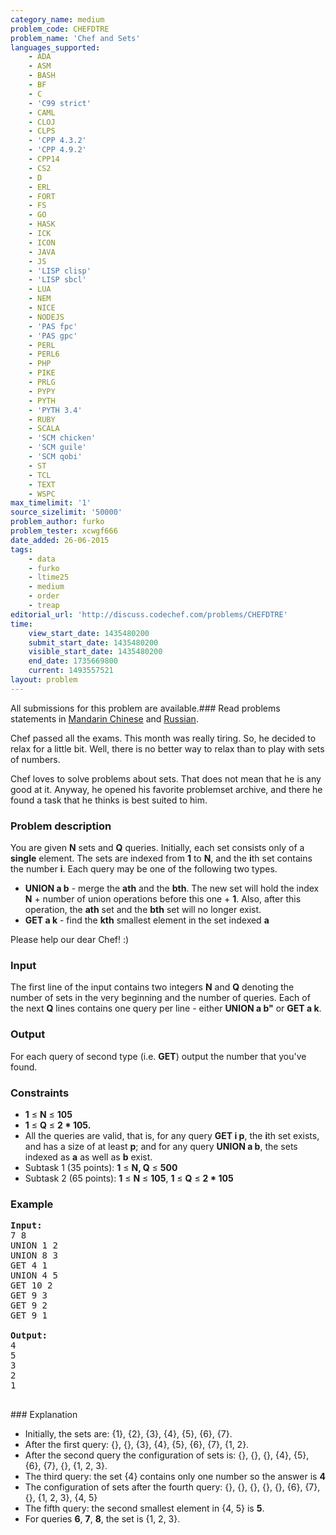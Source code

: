 ```yaml
---
category_name: medium
problem_code: CHEFDTRE
problem_name: 'Chef and Sets'
languages_supported:
    - ADA
    - ASM
    - BASH
    - BF
    - C
    - 'C99 strict'
    - CAML
    - CLOJ
    - CLPS
    - 'CPP 4.3.2'
    - 'CPP 4.9.2'
    - CPP14
    - CS2
    - D
    - ERL
    - FORT
    - FS
    - GO
    - HASK
    - ICK
    - ICON
    - JAVA
    - JS
    - 'LISP clisp'
    - 'LISP sbcl'
    - LUA
    - NEM
    - NICE
    - NODEJS
    - 'PAS fpc'
    - 'PAS gpc'
    - PERL
    - PERL6
    - PHP
    - PIKE
    - PRLG
    - PYPY
    - PYTH
    - 'PYTH 3.4'
    - RUBY
    - SCALA
    - 'SCM chicken'
    - 'SCM guile'
    - 'SCM qobi'
    - ST
    - TCL
    - TEXT
    - WSPC
max_timelimit: '1'
source_sizelimit: '50000'
problem_author: furko
problem_tester: xcwgf666
date_added: 26-06-2015
tags:
    - data
    - furko
    - ltime25
    - medium
    - order
    - treap
editorial_url: 'http://discuss.codechef.com/problems/CHEFDTRE'
time:
    view_start_date: 1435480200
    submit_start_date: 1435480200
    visible_start_date: 1435480200
    end_date: 1735669800
    current: 1493557521
layout: problem
---
```

All submissions for this problem are available.###  Read problems statements in [Mandarin Chinese](http://www.codechef.com/download/translated/LTIME25/mandarin/CHEFDTRE.pdf) and [Russian](http://www.codechef.com/download/translated/LTIME25/russian/CHEFDTRE.pdf).

Chef passed all the exams. This month was really tiring. So, he decided to relax for a little bit. Well, there is no better way to relax than to play with sets of numbers.

Chef loves to solve problems about sets. That does not mean that he is any good at it. Anyway, he opened his favorite problemset archive, and there he found a task that he thinks is best suited to him.

### Problem description

You are given **N** sets and **Q** queries. Initially, each set consists only of a **single** element. The sets are indexed from **1** to **N**, and the **i**th set contains the number **i**. Each query may be one of the following two types.

- **UNION a b** - merge the **ath** and the **bth**. The new set will hold the index **N** + number of union operations before this one + **1**. Also, after this operation, the **ath** set and the **bth** set will no longer exist.
- **GET a k** - find the **kth** smallest element in the set indexed **a**

Please help our dear Chef! :)

### Input

The first line of the input contains two integers **N** and **Q** denoting the number of sets in the very beginning and the number of queries. Each of the next **Q** lines contains one query per line - either **UNION a b"** or **GET a k**.

### Output

For each query of second type (i.e. **GET**) output the number that you've found.

### Constraints

- **1** ≤ **N** ≤ **105**
- **1** ≤ **Q** ≤ **2 \* 105.**
- All the queries are valid, that is, for any query **GET i p**, the **i**th set exists, and has a size of at least **p**; and for any query **UNION a b**, the sets indexed as **a** as well as **b** exist.
- Subtask 1 (35 points): **1** ≤ **N, Q** ≤ **500**
- Subtask 2 (65 points): **1** ≤ **N** ≤ **105**, **1** ≤ **Q** ≤ **2 \* 105**

### Example

<pre><b>Input:</b>
<tt>7 8
UNION 1 2
UNION 8 3
GET 4 1
UNION 4 5
GET 10 2
GET 9 3
GET 9 2
GET 9 1</tt>

<b>Output:</b>
<tt>4
5
3
2
1</tt>

</pre>### Explanation
- Initially, the sets are: {1}, {2}, {3}, {4}, {5}, {6}, {7}.
- After the first query: {}, {}, {3}, {4}, {5}, {6}, {7}, {1, 2}.
- After the second query the configuration of sets is: {}, {}, {}, {4}, {5}, {6}, {7}, {}, {1, 2, 3}.
- The third query: the set {4} contains only one number so the answer is **4**
- The configuration of sets after the fourth query: {}, {}, {}, {}, {}, {6}, {7}, {}, {1, 2, 3}, {4, 5}
- The fifth query: the second smallest element in {4, 5} is **5**.
- For queries **6**, **7**, **8**, the set is {1, 2, 3}.
